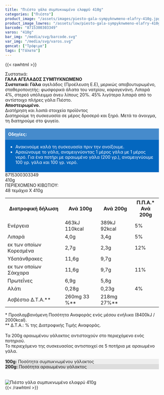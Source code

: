 ```yaml
---
title: "Πιέστο γάλα συμπυκνωμένο ελαφρύ 410g"
categories: ["Πιέστο"]
product_image: "/assets/images/piesto-gala-sympyknwmeno-elafry-410g.jpg"
product_image_lowres: "/assets/low/piesto-gala-sympyknwmeno-elafry-410g.jpg"
barcode: "8715300303349"
varos: "410g"
bar_img: "/media/svg/barcode.svg"
var_img: "/media/svg/varos.svg"
gencat: ["Τρόφιμα"]
tags: ["Γάλατα"]
---
```

{{< rawhtml >}}

<div class="sload398"><div class="product"><div id="sistatika">Συστατικά:</div><div class="alltext"><strong>ΓΑΛΑ ΑΓΕΛΑΔΟΣ ΣΥΜΠΥΚΝΩΜΕΝΟ</strong><br><strong>Συστατικά: Γάλα</strong>&nbsp;αγελάδος (Προέλευση Ε.Ε), μερικώς αποβουτυρωμένο, σταθεροποιητής: φωσφορικά άλατα του νατρίου, καραγενάνη. Λιπαρά 4%, στερεό υπόλειμμα άνευ λίπους 20%. 45% λιγότερα λιπαρά από το αντίστοιχο πλήρες γάλα Πιέστο.<br><strong>Αποστειρωμένο.</strong></div><div id="loipa">Διατήρηση και λοιπά στοιχεία προϊόντος</div><div class="alltext">Διατηρούμε τη συσκευασία σε μέρος δροσερό και ξηρό. Μετά το άνοιγμα, τη διατηρούμε στο ψυγείο.<br><br><div style="background:#0467bf;padding:10px;margin:0"><div style="color:#fff;background:#468bcc;padding:10px;margin:-10px -10px 10px -10px"><strong>Οδηγίες:</strong></div><ul style="color:#fff"><li>Ανακινούμε καλά τη συσκευασία πριν την ανοίξουμε.</li><li>Αραιώνουμε το γάλα, αναμειγνύοντας 1 μέρος γάλα με 1 μέρος νερό.&nbsp;Για ένα ποτήρι με αραιωμένο γάλα (200 γρ.), αναμειγνύουμε 100 γρ. γάλα και 100 γρ. νερό.</li></ul></div></div><div id="barcode"><div id="barimage1"></div><span id="bartext">8715300303349</span></div><div id="varos"><div id="varosimage1"></div><span id="varostext">410g</span></div><div id="kivotio">ΠΕΡΙΕΧΟΜΕΝΟ ΚΙΒΩΤΙΟΥ:<br>48 τεμάχια Χ 410g</div><div class="tabout"><table id="diatable"><tbody><tr><th>Διατροφική δήλωση</th><th>Ανά 100g</th><th>Ανά 200g</th><th>Π.Π.Α.*<br>Ανά 200g</th></tr><tr><td class="texr2">Ενέργεια</td><td class="texr">463kJ<br>110kcal</td><td class="texr">389kJ<br>92kcal</td><td class="texr">5%</td></tr><tr><td class="texr2">Λιπαρά</td><td class="texr">4,0g</td><td class="texr">3,4g</td><td class="texr">5%</td></tr><tr><td class="gray">εκ των οποίων Kορεσμένα</td><td class="gray2">2,7g</td><td class="gray2">2,3g</td><td class="gray2">12%</td></tr><tr><td class="texr2">Υδατάνθρακες</td><td class="texr">11,6g</td><td class="texr">9,7g</td><td class="texr"></td></tr><tr><td class="gray">εκ των οποίων Σάκχαρα</td><td class="gray2">11,6g</td><td class="gray2">9,7g</td><td class="gray2">11%</td></tr><tr><td class="texr2">Πρωτεΐνες</td><td class="texr">6,9g</td><td class="texr">5,8g</td><td class="texr"></td></tr><tr><td class="texr2">Αλάτι</td><td class="texr">0,28g</td><td class="texr">0,23g</td><td class="texr">4%</td></tr><tr><td class="texr2">Ασβέστιο Δ.Τ.Α.**</td><td class="texr">260mg 33 %**</td><td class="texr">218mg 27%**</td><td class="texr"></td></tr></tbody></table></div><div class="alltext">* Προσλαμβανόμενη Ποσότητα Αναφοράς ενός μέσου ενήλικα (8400kJ / 2000kcal).<br>** Δ.Τ.Α.: % της Διατροφικής Τιμής Αναφοράς.<br><br>Τα 200g αραιωμένου γάλακτος αντιστοιχούν στο περιεχόμενο ενός ποτηριού.<br>Το περιεχόμενο της συσκευασίας αντιστοιχεί σε 5 ποτήρια με αραιωμένο γάλα.<br><br><div style="display:block;margin:0"><div class="galcon"><div class="galcol sp10" style="background:#eee"><b>100g:</b> Ποσότητα συμπυκνωμένου γάλακτος</div><div class="galcol sp10" style="background:#ddd"><b>200g:</b> Ποσότητα αραιωμένου γάλακτος</div></div></div></div><br><br><div class="pimg"><img alt="Πιέστο γάλα συμπυκνωμένο ελαφρύ 410g" title="Πιέστο γάλα συμπυκνωμένο ελαφρύ 410g" src="/assets/images/piesto-gala-sympyknwmeno-elafry-410g.jpg"></div></div></div>
{{< /rawhtml >}}


